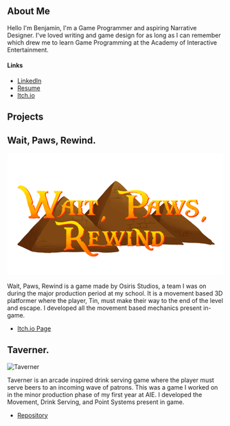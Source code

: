 ## About Me
Hello I'm Benjamin, I'm a Game Programmer and aspiring Narrative Designer. I've loved writing and game design for as long as I can remember which drew me to learn Game Programming at the Academy of Interactive Entertainment.


#### Links
* [LinkedIn](https://www.linkedin.com/in/benjamin-brownlie-85b2031bb/)
* [Resume]()
* [Itch.io]()

## Projects


## Wait, Paws, Rewind.
![Wait,Paws,Rewind](Assets/Images/waitpawsrewindcover.png)

Wait, Paws, Rewind is a game made by Osiris Studios, a team I was on during the major production period at my school. It is a movement based 3D platformer where the player, Tin, must make their way to the end of the level and escape. I developed all the movement based mechanics present in-game.

* [Itch.io Page](https://osirisstudios.itch.io/wait-paws-rewind)

## Taverner.
![Taverner]()

Taverner is an arcade inspired drink serving game where the player must serve beers to an incoming wave of patrons. This was a game I worked on in the minor production phase of my first year at AIE.
I developed the Movement, Drink Serving, and Point Systems present in game.

* [Repository](https://github.com/CamRobinson1103/Taverner)
